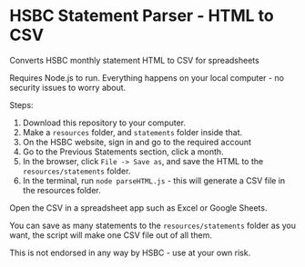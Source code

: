 HSBC Statement Parser - HTML to CSV
===========

Converts HSBC monthly statement HTML to CSV for spreadsheets

Requires Node.js to run. Everything happens on your local computer - no security issues to worry about.

Steps:

1. Download this repository to your computer.
2. Make a `resources` folder, and `statements` folder inside that.
3. On the HSBC website, sign in and go to the required account
4. Go to the Previous Statements section, click a month.
5. In the browser, click `File -> Save as`, and save the HTML to the `resources/statements` folder.
6. In the terminal, run `node parseHTML.js` - this will generate a CSV file in the resources folder.

Open the CSV in a spreadsheet app such as Excel or Google Sheets.

You can save as many statements to the `resources/statements` folder as you want, the script will make one CSV file out of all them.

This is not endorsed in any way by HSBC - use at your own risk.
